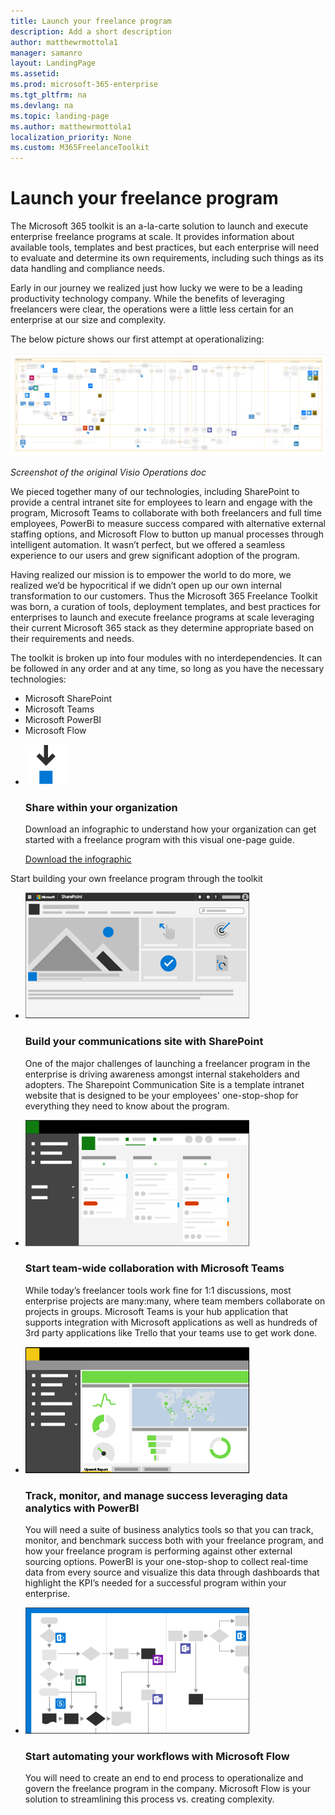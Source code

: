 ```yaml
---
title: Launch your freelance program
description: Add a short description
author: matthewrmottola1
manager: samanro
layout: LandingPage
ms.assetid: 
ms.prod: microsoft-365-enterprise
ms.tgt_pltfrm: na
ms.devlang: na
ms.topic: landing-page
ms.author: matthewrmottola1
localization_priority: None 
ms.custom: M365FreelanceToolkit
---
```

Launch your freelance program
=================================

The Microsoft 365 toolkit is an a-la-carte solution to launch and execute
enterprise freelance programs at scale. It provides information about available
tools, templates and best practices, but each enterprise will need to evaluate
and determine its own requirements, including such things as its data handling
and compliance needs.

Early in our journey we realized just how lucky we were to be a leading
productivity technology company. While the benefits of leveraging freelancers
were clear, the operations were a little less certain for an enterprise at our
size and complexity.

The below picture shows our first attempt at operationalizing:

![Screenshot of the original Visio Operations doc](media/6a5f3b4c803c5a688cf7bc97dc62a19a.png)

*Screenshot of the original Visio Operations doc*

We pieced together many of our technologies, including SharePoint to provide a
central intranet site for employees to learn and engage with the program, Microsoft Teams
to collaborate with both freelancers and full time employees, PowerBi to measure
success compared with alternative external staffing options, and Microsoft Flow to button
up manual processes through intelligent automation. It wasn’t perfect, but we
offered a seamless experience to our users and grew significant adoption of the
program.

Having realized our mission is to empower the world to do more, we realized we’d
be hypocritical if we didn’t open up our own internal transformation to our
customers. Thus the Microsoft 365 Freelance Toolkit was born, a curation of
tools, deployment templates, and best practices for enterprises to launch and
execute freelance programs at scale leveraging their current Microsoft 365 stack as they
determine appropriate based on their requirements and needs.

The toolkit is broken up into four modules with no interdependencies. It can be
followed in any order and at any time, so long as you have the necessary
technologies:
- Microsoft SharePoint
- Microsoft Teams
- Microsoft PowerBI
- Microsoft Flow

<ul class="panelContent cardsF cols cols2">
    <li>
        <div class="cardSize">
            <div class="cardPadding">
                <div class="card">
                    <div class="cardImageOuter">
                        <div class="cardImage">
                            <img src="media/download-blue.png" alt="Downloadable infographic" />
                        </div>
                    </div>
                    <div class="cardText">
                        <h3>Share within your organization</h3>
                        <p>Download an infographic to understand how your organization can get started with a freelance program with this visual one-page guide.</p>
                        <p><a href="media/M365-FreelanceToolkit-TearSheet-FreelanceProgram.pdf">Download the infographic</a></p>
                    </div>
                </div>
            </div>
        </div>
    </li>
</ul>

Start building your own freelance program through the toolkit

<ul class="panelContent cardsW cols cols2">
    <li>
        <div class="cardSize">
            <div class="cardPadding">
                <div class="card">
                    <div class="cardImageOuter">
                        <div class="cardImage">
                            <img src="media/M365_Freelance_communications_comm_site_358x201.png" alt="A SharePoint communications hub" />
                        </div>
                    </div>
                    <div class="cardText">
                        <h3>Build your communications site with SharePoint</h3>
                        <p>One of the major challenges of launching a freelancer program in the enterprise is driving awareness amongst internal stakeholders and adopters. The Sharepoint Communication Site is a template intranet website that is designed to be your employees' one-stop-shop for everything they need to know about the program.</p>
                    </div>
                </div>
            </div>
        </div>
    </li>
    <li>
        <div class="cardSize">
            <div class="cardPadding">
                <div class="card">
                    <div class="cardImageOuter">
                        <div class="cardImage">
                            <img src="media/M365_Freelance_collaboration_plannerviewsmall.png" alt="a Planner board inside Microsoft Teams" />
                        </div>
                    </div>
                    <div class="cardText">
                        <h3>Start team-wide collaboration with Microsoft Teams</h3>
                        <p>While today’s freelancer tools work fine for 1:1 discussions, most enterprise projects are many:many, where team members collaborate on projects in groups. Microsoft Teams is your hub application that supports integration with Microsoft applications as well as hundreds of 3rd party applications like Trello that your teams use to get work done. </p>
                    </div>
                </div>
            </div>
        </div>
    </li>
    <li>
        <div class="cardSize">
            <div class="cardPadding">
                <div class="card">
                    <div class="cardImageOuter">
                        <div class="cardImage">
                            <img src="media/M365_Freelance_visibility_upworkreport.png" alt="a PowerBI dashboard" />
                        </div>
                    </div>
                    <div class="cardText">
                        <h3>Track, monitor, and manage success leveraging data analytics with PowerBI</h3>
                        <p>You will need a suite of business analytics tools so that you can track, monitor, and benchmark success both with your freelance program, and how your freelance program is performing against other external sourcing options. PowerBI is your one-stop-shop to collect real-time data from every source and visualize this data through dashboards that highlight the KPI’s needed for a successful program within your enterprise.</p>
                    </div>
                </div>
            </div>
        </div>
    </li>
    <li>
        <div class="cardSize">
            <div class="cardPadding">
                <div class="card">
                    <div class="cardImageOuter">
                        <div class="cardImage">
                            <img src="media/M365_Freelance_cognitiveload_358x201.png" alt="a Visio representation of a workflow" />
                        </div>
                    </div>
                    <div class="cardText">
                        <h3>Start automating your workflows with Microsoft Flow</h3>
                        <p>You will need to create an end to end process to operationalize and govern the freelance program in the company. Microsoft Flow is your solution to streamlining this process vs. creating complexity. </p>
                    </div>
                </div>
            </div>
        </div>
    </li>
</ul>
